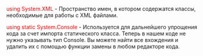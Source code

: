 <font color="#ff0000">using System.XML</font> - Пространство имен, в котором содержатся классы, необходимые для работы с XML файлами.

<font color="#ff0000">using static System.Console</font> - Используется для дальнейшего упрощения кода за счет импорта статического класса. Теперь в нашем коде не нужно указывать тип Console. Вы можете найти все вхождения и удалить их с помощью функции замены в любом редакторе кода.
